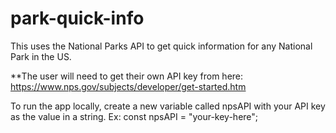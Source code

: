 # park-quick-info

This uses the National Parks API to get quick information for any National Park in the US.


**The user will need to get their own API key from here: https://www.nps.gov/subjects/developer/get-started.htm

To run the app locally, create a new variable called npsAPI with your API key as the value in a string.
  Ex: const npsAPI = "your-key-here";
